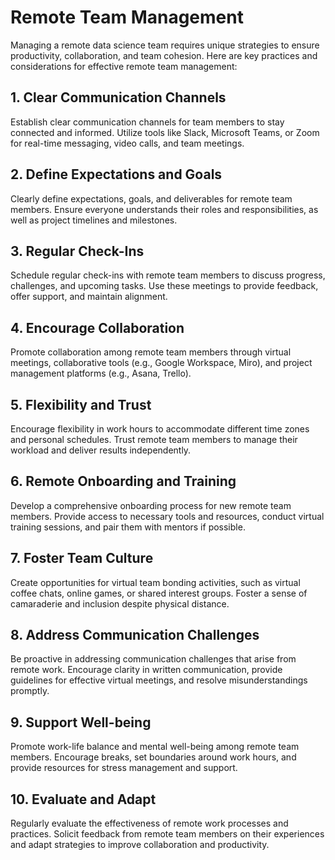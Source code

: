 # Remote Team Management

Managing a remote data science team requires unique strategies to ensure productivity, collaboration, and team cohesion. Here are key practices and considerations for effective remote team management:

## 1. Clear Communication Channels

Establish clear communication channels for team members to stay connected and informed. Utilize tools like Slack, Microsoft Teams, or Zoom for real-time messaging, video calls, and team meetings.

## 2. Define Expectations and Goals

Clearly define expectations, goals, and deliverables for remote team members. Ensure everyone understands their roles and responsibilities, as well as project timelines and milestones.

## 3. Regular Check-Ins

Schedule regular check-ins with remote team members to discuss progress, challenges, and upcoming tasks. Use these meetings to provide feedback, offer support, and maintain alignment.

## 4. Encourage Collaboration

Promote collaboration among remote team members through virtual meetings, collaborative tools (e.g., Google Workspace, Miro), and project management platforms (e.g., Asana, Trello).

## 5. Flexibility and Trust

Encourage flexibility in work hours to accommodate different time zones and personal schedules. Trust remote team members to manage their workload and deliver results independently.

## 6. Remote Onboarding and Training

Develop a comprehensive onboarding process for new remote team members. Provide access to necessary tools and resources, conduct virtual training sessions, and pair them with mentors if possible.

## 7. Foster Team Culture

Create opportunities for virtual team bonding activities, such as virtual coffee chats, online games, or shared interest groups. Foster a sense of camaraderie and inclusion despite physical distance.

## 8. Address Communication Challenges

Be proactive in addressing communication challenges that arise from remote work. Encourage clarity in written communication, provide guidelines for effective virtual meetings, and resolve misunderstandings promptly.

## 9. Support Well-being

Promote work-life balance and mental well-being among remote team members. Encourage breaks, set boundaries around work hours, and provide resources for stress management and support.

## 10. Evaluate and Adapt

Regularly evaluate the effectiveness of remote work processes and practices. Solicit feedback from remote team members on their experiences and adapt strategies to improve collaboration and productivity.